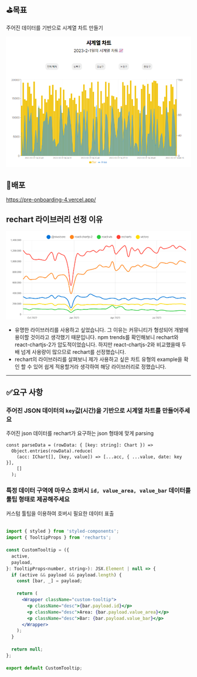 ## ⛳목표

주어진 데이터를 기반으로 시계열 차트 만들기

![차트](./public/images/1.png)

## 🔗배포

https://pre-onboarding-4.vercel.app/

## rechart 라이브러리 선정 이유

![npm 순위](./public/images/2.png)

- 유명한 라이브러리를 사용하고 싶었습니다. 그 이유는 커뮤니티가 형성되어 개발에 용이할 것이라고 생각했기 때문입니다. npm trends를 확인해보니 rechart와 react-chartjs-2가 압도적이었습니다. 하지만 react-chartjs-2와 비교했을때 두배 넘게 사용량이 많으므로 rechart를 선정했습니다.
- rechart의 라이브러리를 살펴보니 제가 사용하고 싶은 차트 유형의 example을 확인 할 수 있어 쉽게 적용할거라 생각하여 해당 라이브러리로 정했습니다.

---

## ✅요구 사항

### 주어진 JSON 데이터의 `key`값(시간)을 기반으로 시계열 차트를 만들어주세요

주어진 json 데이터를 rechart가 요구하는 json 형태에 맞게 parsing

```
const parseData = (rowData: { [key: string]: Chart }) =>
  Object.entries(rowData).reduce(
    (acc: IChart[], [key, value]) => [...acc, { ...value, date: key }],
    []
  );
```

### 특정 데이터 구역에 마우스 호버시 `id, value_area, value_bar` 데이터를 툴팁 형태로 제공해주세요

커스텀 툴팁을 이용하여 호버시 필요한 데이터 표출

```jsx

import { styled } from 'styled-components';
import { TooltipProps } from 'recharts';

const CustomTooltip = ({
  active,
  payload,
}: TooltipProps<number, string>): JSX.Element | null => {
  if (active && payload && payload.length) {
    const [bar, _] = payload;

    return (
      <Wrapper className="custom-tooltip">
        <p className="desc">{bar.payload.id}</p>
        <p className="desc">Area: {bar.payload.value_area}</p>
        <p className="desc">Bar: {bar.payload.value_bar}</p>
      </Wrapper>
    );
  }

  return null;
};

export default CustomTooltip;

```
